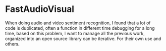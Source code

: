 # FastAudioVisual
When doing audio and video sentiment recognition, I found that a lot of code is duplicated, often a function in different time debugging for a long time, based on this problem, I want to manage all the previous work, organized into an open source library can be iterative. For their own use and others. 
